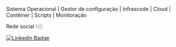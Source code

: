 Sistema Operacional | Gestor de configuração | Infrascode | Cloud | Contêiner | Scripts | Monitoração 
<p>
Rede social 👇🏼

[![Linkedin Badge](https://img.shields.io/badge/-LinkedIn-blue?style=flat-square&logo=Linkedin&logoColor=white&link=https://www.linkedin.com/in/robson-ferreira-154121163/)](https://www.linkedin.com/in/robson-ferreira-154121163/) 
